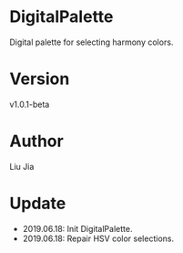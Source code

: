 # DigitalPalette
Digital palette for selecting harmony colors.

# Version
v1.0.1-beta

# Author
Liu Jia

# Update
* 2019.06.18: Init DigitalPalette.
* 2019.06.18: Repair HSV color selections.
